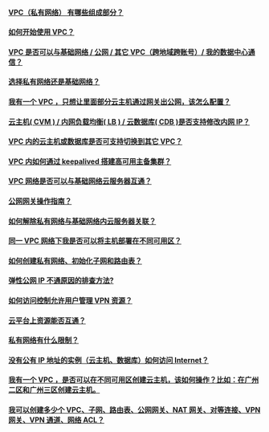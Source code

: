  #### [VPC（私有网络） 有哪些组成部分？](/document/product/215/12241)
 #### [如何开始使用 VPC？](/document/product/215/12246)
 #### [VPC 是否可以与基础网络 / 公网 / 其它 VPC（跨地域跨账号）/ 我的数据中心通信？](/document/product/215/12239)
 #### [选择私有网络还是基础网络？](/document/product/215/535#.E9.80.89.E6.8B.A9.E7.A7.81.E6.9C.89.E7.BD.91.E7.BB.9C-or-.E5.9F.BA.E7.A1.80.E7.BD.91.E7.BB.9C.EF.BC.9F)
 #### [我有一个 VPC ，只想让里面部分云主机通过网关出公网，该怎么配置？](/document/product/215/12251)
 #### [云主机( CVM ) / 内网负载均衡( LB ) / 云数据库( CDB )是否支持修改内网 IP？](/document/product/215/12242)
 #### [VPC 内的云主机或数据库是否可支持切换到其它 VPC？](/document/product/215/12238)
 #### [VPC 内如何通过 keepalived 搭建高可用主备集群？](/document/product/215/5850)
 #### [VPC 网络是否可以与基础网络云服务器互通？](/document/product/215/12240)
 #### [公网网关操作指南？](/document/product/215/12243)
 #### [如何解除私有网络与基础网络内云服务器关联？](/document/product/215/12247)
 #### [同一 VPC 网络下我是否可以将主机部署在不同可用区？](/document/product/215/12244)
 #### [如何创建私有网络、初始化子网和路由表？](/document/product/215/12245)
 #### [弹性公网 IP 不通原因的排查方法?](/document/product/215/12249)
 #### [如何访问控制允许用户管理 VPN 资源？](/document/product/215/12248)
 #### [云平台上资源能否互通？](/document/product/215/12255)
 #### [私有网络有什么限制？](/document/product/215/12254)
 #### [没有公有 IP 地址的实例（云主机、数据库）如何访问 Internet？](/document/product/215/12253) 
 #### [我有一个 VPC ，是否可以在不同可用区创建云主机，该如何操作？比如：在广州二区和广州三区创建云主机。](/document/product/215/12252)
 #### [我可以创建多少个 VPC、子网、路由表、公网网关、NAT 网关、对等连接、VPN 网关、VPN 通道、网络 ACL？](/document/product/215/12250)
